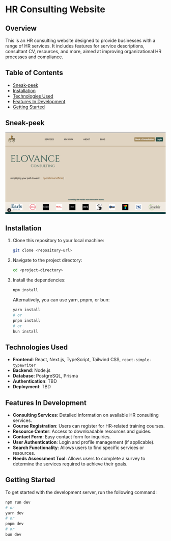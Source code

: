 # HR Consulting Website

## Overview

This is an HR consulting website designed to provide businesses with a range of HR services. It includes features for service descriptions, consultant CV, resources, and more, aimed at improving organizational HR processes and compliance.

## Table of Contents
- [Sneak-peek](#sneak-peek)
- [Installation](#installation)
- [Technologies Used](#technologies-used)
- [Features In Development](#features)
- [Getting Started](#getting-started)

## Sneak-peek
![HR Consulting Website](/public/sneak-peek.png)


## Installation

1. Clone this repository to your local machine:
    ```bash
    git clone <repository-url>
    ```

2. Navigate to the project directory:
    ```bash
    cd <project-directory>
    ```

3. Install the dependencies:
    ```bash
    npm install
    ```

    Alternatively, you can use yarn, pnpm, or bun:
    ```bash
    yarn install
    # or
    pnpm install
    # or
    bun install
    ```

## Technologies Used

- **Frontend**: React, Next.js, TypeScript, Tailwind CSS, `react-simple-typewriter`
- **Backend**: Node.js
- **Database**: PostgreSQL, Prisma
- **Authentication**: TBD
- **Deployment**: TBD

## Features In Development

- **Consulting Services**: Detailed information on available HR consulting services.
- **Course Registration**: Users can register for HR-related training courses.
- **Resource Center**: Access to downloadable resources and guides.
- **Contact Form**: Easy contact form for inquiries.
- **User Authentication**: Login and profile management (if applicable).
- **Search Functionality**: Allows users to find specific services or resources.
- **Needs Assessment Tool**: Allows users to complete a survey to determine the services required to achieve their goals.

## Getting Started

To get started with the development server, run the following command:

```bash
npm run dev
# or
yarn dev
# or
pnpm dev
# or
bun dev





